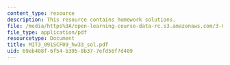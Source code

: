 ```yaml
---
content_type: resource
description: This resource contains homework solutions.
file: /media/https%3A/open-learning-course-data-rc.s3.amazonaws.com/3-091sc-introduction-to-solid-state-chemistry-fall-2010/69eb408f6f54b3958b377efd56f7d409_MIT3_091SCF09_hw33_sol.pdf
file_type: application/pdf
resourcetype: Document
title: MIT3_091SCF09_hw33_sol.pdf
uid: 69eb408f-6f54-b395-8b37-7efd56f7d409
---
```

